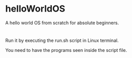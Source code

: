 # helloWorldOS
A hello world OS from scratch for absolute beginners.


#

Run it by executing the run.sh script in Linux terminal. 

You need to have the programs seen inside the script file.
